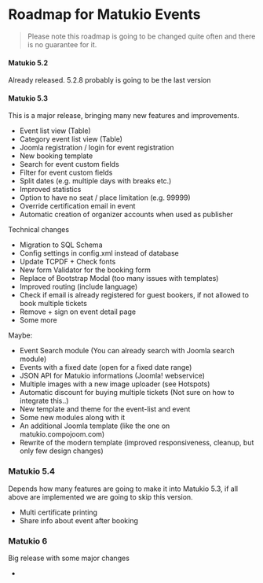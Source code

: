 # Roadmap for Matukio Events

> Please note this roadmap is going to be changed quite often and there is no guarantee for it. 

#### Matukio 5.2

Already released. 5.2.8 probably is going to be the last version 

#### Matukio 5.3

This is a major release, bringing many new features and improvements.

* Event list view (Table)
* Category event list view (Table)
* Joomla registration / login for event registration
* New booking template
* Search for event custom fields
* Filter for event custom fields
* Split dates (e.g. multiple days with breaks etc.)
* Improved statistics
* Option to have no seat / place limitation (e.g. 99999)
* Override certification email in event
* Automatic creation of organizer accounts when used as publisher

Technical changes

* Migration to SQL Schema
* Config settings in config.xml instead of database
* Update TCPDF + Check fonts
* New form Validator for the booking form
* Replace of Bootstrap Modal (too many issues with templates)
* Improved routing (include language)
* Check if email is already registered for guest bookers, if not allowed to book multiple tickets
* Remove + sign on event detail page
* Some more 

Maybe:

* Event Search module (You can already search with Joomla search module)
* Events with a fixed date (open for a fixed date range)
* JSON API for Matukio informations (Joomla! webservice)
* Multiple images with a new image uploader (see Hotspots)
* Automatic discount for buying multiple tickets (Not sure on how to integrate this..)
* New template and theme for the event-list and event 
* Some new modules along with it
* An additional Joomla template (like the one on matukio.compojoom.com)
* Rewrite of the modern template (improved responsiveness, cleanup, but only few design changes)

### Matukio 5.4

Depends how many features are going to make it into Matukio 5.3, if all above are implemented we are going to skip this version.

* Multi certificate printing
* Share info about event after booking

### Matukio 6

Big release with some major changes

* 